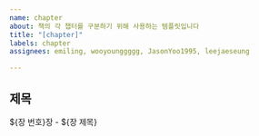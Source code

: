 ```yaml
---
name: chapter
about: 책의 각 챕터를 구분하기 위해 사용하는 템플릿입니다
title: "[chapter]"
labels: chapter
assignees: emiling, wooyounggggg, JasonYoo1995, leejaeseung

---
```


## 제목
${장 번호}장 - ${장 제목}
